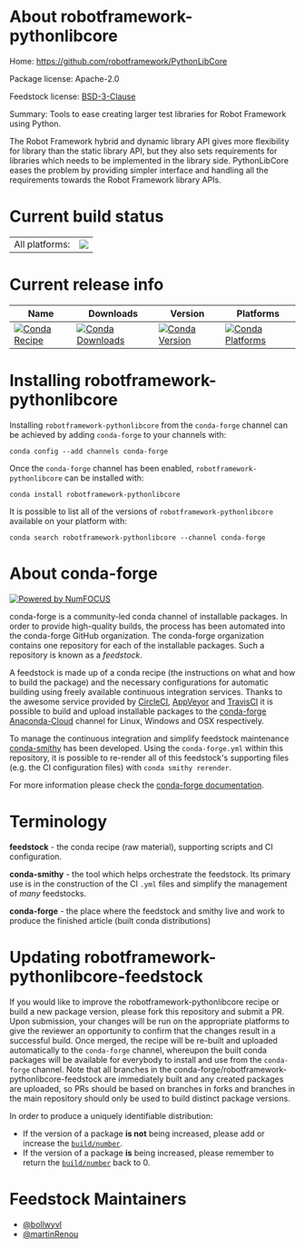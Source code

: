 About robotframework-pythonlibcore
==================================

Home: https://github.com/robotframework/PythonLibCore

Package license: Apache-2.0

Feedstock license: [BSD-3-Clause](https://github.com/conda-forge/robotframework-pythonlibcore-feedstock/blob/master/LICENSE.txt)

Summary: Tools to ease creating larger test libraries for Robot Framework using Python.

The Robot Framework hybrid and dynamic library API gives more flexibility for
library than the static library API, but they also sets requirements for
libraries which needs to be implemented in the library side. PythonLibCore
eases the problem by providing simpler interface and handling all the
requirements towards the Robot Framework library APIs.

Current build status
====================


<table><tr><td>All platforms:</td>
    <td>
      <a href="https://dev.azure.com/conda-forge/feedstock-builds/_build/latest?definitionId=10352&branchName=master">
        <img src="https://dev.azure.com/conda-forge/feedstock-builds/_apis/build/status/robotframework-pythonlibcore-feedstock?branchName=master">
      </a>
    </td>
  </tr>
</table>

Current release info
====================

| Name | Downloads | Version | Platforms |
| --- | --- | --- | --- |
| [![Conda Recipe](https://img.shields.io/badge/recipe-robotframework--pythonlibcore-green.svg)](https://anaconda.org/conda-forge/robotframework-pythonlibcore) | [![Conda Downloads](https://img.shields.io/conda/dn/conda-forge/robotframework-pythonlibcore.svg)](https://anaconda.org/conda-forge/robotframework-pythonlibcore) | [![Conda Version](https://img.shields.io/conda/vn/conda-forge/robotframework-pythonlibcore.svg)](https://anaconda.org/conda-forge/robotframework-pythonlibcore) | [![Conda Platforms](https://img.shields.io/conda/pn/conda-forge/robotframework-pythonlibcore.svg)](https://anaconda.org/conda-forge/robotframework-pythonlibcore) |

Installing robotframework-pythonlibcore
=======================================

Installing `robotframework-pythonlibcore` from the `conda-forge` channel can be achieved by adding `conda-forge` to your channels with:

```
conda config --add channels conda-forge
```

Once the `conda-forge` channel has been enabled, `robotframework-pythonlibcore` can be installed with:

```
conda install robotframework-pythonlibcore
```

It is possible to list all of the versions of `robotframework-pythonlibcore` available on your platform with:

```
conda search robotframework-pythonlibcore --channel conda-forge
```


About conda-forge
=================

[![Powered by NumFOCUS](https://img.shields.io/badge/powered%20by-NumFOCUS-orange.svg?style=flat&colorA=E1523D&colorB=007D8A)](http://numfocus.org)

conda-forge is a community-led conda channel of installable packages.
In order to provide high-quality builds, the process has been automated into the
conda-forge GitHub organization. The conda-forge organization contains one repository
for each of the installable packages. Such a repository is known as a *feedstock*.

A feedstock is made up of a conda recipe (the instructions on what and how to build
the package) and the necessary configurations for automatic building using freely
available continuous integration services. Thanks to the awesome service provided by
[CircleCI](https://circleci.com/), [AppVeyor](https://www.appveyor.com/)
and [TravisCI](https://travis-ci.com/) it is possible to build and upload installable
packages to the [conda-forge](https://anaconda.org/conda-forge)
[Anaconda-Cloud](https://anaconda.org/) channel for Linux, Windows and OSX respectively.

To manage the continuous integration and simplify feedstock maintenance
[conda-smithy](https://github.com/conda-forge/conda-smithy) has been developed.
Using the ``conda-forge.yml`` within this repository, it is possible to re-render all of
this feedstock's supporting files (e.g. the CI configuration files) with ``conda smithy rerender``.

For more information please check the [conda-forge documentation](https://conda-forge.org/docs/).

Terminology
===========

**feedstock** - the conda recipe (raw material), supporting scripts and CI configuration.

**conda-smithy** - the tool which helps orchestrate the feedstock.
                   Its primary use is in the construction of the CI ``.yml`` files
                   and simplify the management of *many* feedstocks.

**conda-forge** - the place where the feedstock and smithy live and work to
                  produce the finished article (built conda distributions)


Updating robotframework-pythonlibcore-feedstock
===============================================

If you would like to improve the robotframework-pythonlibcore recipe or build a new
package version, please fork this repository and submit a PR. Upon submission,
your changes will be run on the appropriate platforms to give the reviewer an
opportunity to confirm that the changes result in a successful build. Once
merged, the recipe will be re-built and uploaded automatically to the
`conda-forge` channel, whereupon the built conda packages will be available for
everybody to install and use from the `conda-forge` channel.
Note that all branches in the conda-forge/robotframework-pythonlibcore-feedstock are
immediately built and any created packages are uploaded, so PRs should be based
on branches in forks and branches in the main repository should only be used to
build distinct package versions.

In order to produce a uniquely identifiable distribution:
 * If the version of a package **is not** being increased, please add or increase
   the [``build/number``](https://conda.io/docs/user-guide/tasks/build-packages/define-metadata.html#build-number-and-string).
 * If the version of a package **is** being increased, please remember to return
   the [``build/number``](https://conda.io/docs/user-guide/tasks/build-packages/define-metadata.html#build-number-and-string)
   back to 0.

Feedstock Maintainers
=====================

* [@bollwyvl](https://github.com/bollwyvl/)
* [@martinRenou](https://github.com/martinRenou/)

